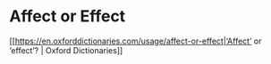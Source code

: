 # Affect or Effect

[[https://en.oxforddictionaries.com/usage/affect-or-effect|‘Affect’ or ‘effect’? | Oxford Dictionaries]]
